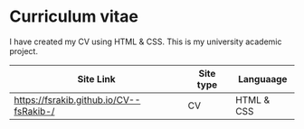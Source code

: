 # Curriculum vitae

I have created my CV using HTML & CSS.
This is my university academic project.

| Site Link | Site type | Languaage |
|-|-|-|
| https://fsrakib.github.io/CV--fsRakib-/ | CV | HTML & CSS |
